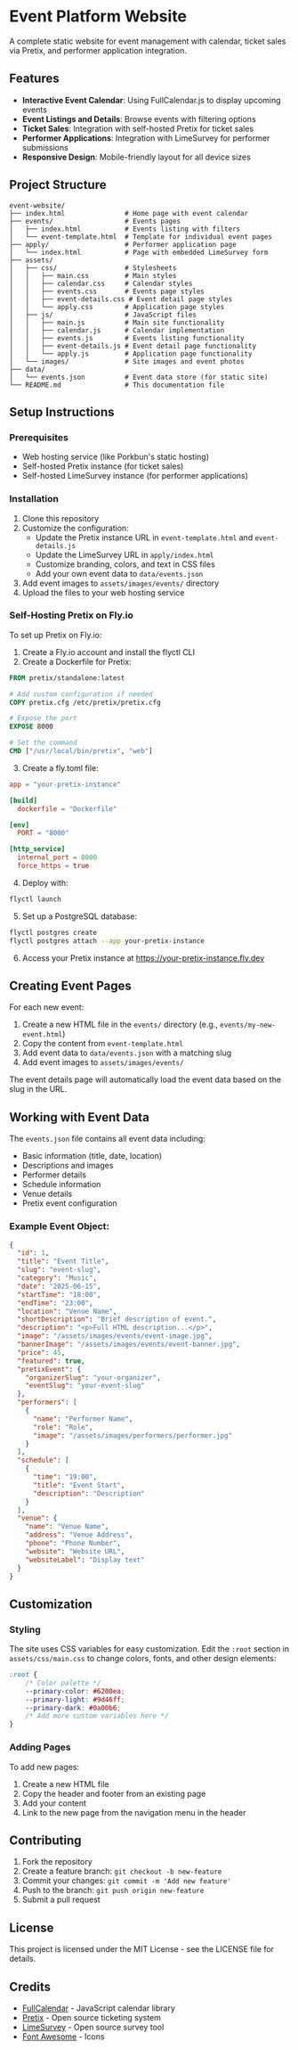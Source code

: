 # Event Platform Website

A complete static website for event management with calendar, ticket sales via Pretix, and performer application integration.

## Features

- **Interactive Event Calendar**: Using FullCalendar.js to display upcoming events
- **Event Listings and Details**: Browse events with filtering options
- **Ticket Sales**: Integration with self-hosted Pretix for ticket sales
- **Performer Applications**: Integration with LimeSurvey for performer submissions
- **Responsive Design**: Mobile-friendly layout for all device sizes

## Project Structure

```
event-website/
├── index.html               # Home page with event calendar
├── events/                  # Events pages
│   ├── index.html           # Events listing with filters
│   └── event-template.html  # Template for individual event pages
├── apply/                   # Performer application page
│   └── index.html           # Page with embedded LimeSurvey form
├── assets/
│   ├── css/                 # Stylesheets
│   │   ├── main.css         # Main styles
│   │   ├── calendar.css     # Calendar styles
│   │   ├── events.css       # Events page styles
│   │   ├── event-details.css # Event detail page styles
│   │   └── apply.css        # Application page styles
│   ├── js/                  # JavaScript files
│   │   ├── main.js          # Main site functionality
│   │   ├── calendar.js      # Calendar implementation
│   │   ├── events.js        # Events listing functionality
│   │   ├── event-details.js # Event detail page functionality
│   │   └── apply.js         # Application page functionality
│   └── images/              # Site images and event photos
├── data/
│   └── events.json          # Event data store (for static site)
└── README.md                # This documentation file
```

## Setup Instructions

### Prerequisites

- Web hosting service (like Porkbun's static hosting)
- Self-hosted Pretix instance (for ticket sales)
- Self-hosted LimeSurvey instance (for performer applications)

### Installation

1. Clone this repository
2. Customize the configuration:
   - Update the Pretix instance URL in `event-template.html` and `event-details.js`
   - Update the LimeSurvey URL in `apply/index.html`
   - Customize branding, colors, and text in CSS files
   - Add your own event data to `data/events.json`
3. Add event images to `assets/images/events/` directory
4. Upload the files to your web hosting service

### Self-Hosting Pretix on Fly.io

To set up Pretix on Fly.io:

1. Create a Fly.io account and install the flyctl CLI
2. Create a Dockerfile for Pretix:

```dockerfile
FROM pretix/standalone:latest

# Add custom configuration if needed
COPY pretix.cfg /etc/pretix/pretix.cfg

# Expose the port
EXPOSE 8000

# Set the command
CMD ["/usr/local/bin/pretix", "web"]
```

3. Create a fly.toml file:

```toml
app = "your-pretix-instance"

[build]
  dockerfile = "Dockerfile"

[env]
  PORT = "8000"

[http_service]
  internal_port = 8000
  force_https = true
```

4. Deploy with:

```bash
flyctl launch
```

5. Set up a PostgreSQL database:

```bash
flyctl postgres create
flyctl postgres attach --app your-pretix-instance
```

6. Access your Pretix instance at https://your-pretix-instance.fly.dev

## Creating Event Pages

For each new event:

1. Create a new HTML file in the `events/` directory (e.g., `events/my-new-event.html`)
2. Copy the content from `event-template.html`
3. Add event data to `data/events.json` with a matching slug
4. Add event images to `assets/images/events/`

The event details page will automatically load the event data based on the slug in the URL.

## Working with Event Data

The `events.json` file contains all event data including:

- Basic information (title, date, location)
- Descriptions and images
- Performer details
- Schedule information
- Venue details
- Pretix event configuration

### Example Event Object:

```json
{
  "id": 1,
  "title": "Event Title",
  "slug": "event-slug",
  "category": "Music",
  "date": "2025-06-15",
  "startTime": "18:00",
  "endTime": "23:00",
  "location": "Venue Name",
  "shortDescription": "Brief description of event.",
  "description": "<p>Full HTML description...</p>",
  "image": "/assets/images/events/event-image.jpg",
  "bannerImage": "/assets/images/events/event-banner.jpg",
  "price": 45,
  "featured": true,
  "pretixEvent": {
    "organizerSlug": "your-organizer",
    "eventSlug": "your-event-slug"
  },
  "performers": [
    {
      "name": "Performer Name",
      "role": "Role",
      "image": "/assets/images/performers/performer.jpg"
    }
  ],
  "schedule": [
    {
      "time": "19:00",
      "title": "Event Start",
      "description": "Description"
    }
  ],
  "venue": {
    "name": "Venue Name",
    "address": "Venue Address",
    "phone": "Phone Number",
    "website": "Website URL",
    "websiteLabel": "Display text"
  }
}
```

## Customization

### Styling

The site uses CSS variables for easy customization. Edit the `:root` section in `assets/css/main.css` to change colors, fonts, and other design elements:

```css
:root {
    /* Color palette */
    --primary-color: #6200ea;
    --primary-light: #9d46ff;
    --primary-dark: #0a00b6;
    /* Add more custom variables here */
}
```

### Adding Pages

To add new pages:
1. Create a new HTML file
2. Copy the header and footer from an existing page
3. Add your content
4. Link to the new page from the navigation menu in the header

## Contributing

1. Fork the repository
2. Create a feature branch: `git checkout -b new-feature`
3. Commit your changes: `git commit -m 'Add new feature'`
4. Push to the branch: `git push origin new-feature`
5. Submit a pull request

## License

This project is licensed under the MIT License - see the LICENSE file for details.

## Credits

- [FullCalendar](https://fullcalendar.io/) - JavaScript calendar library
- [Pretix](https://pretix.eu/) - Open source ticketing system
- [LimeSurvey](https://www.limesurvey.org/) - Open source survey tool
- [Font Awesome](https://fontawesome.com/) - Icons

